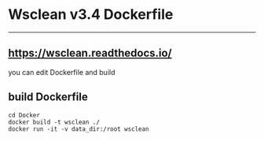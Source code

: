 # Wsclean v3.4 Dockerfile
---------------------
https://wsclean.readthedocs.io/  
--------------------
you can edit Dockerfile and build
## build Dockerfile
```
cd Docker
docker build -t wsclean ./
docker run -it -v data_dir:/root wsclean
```
